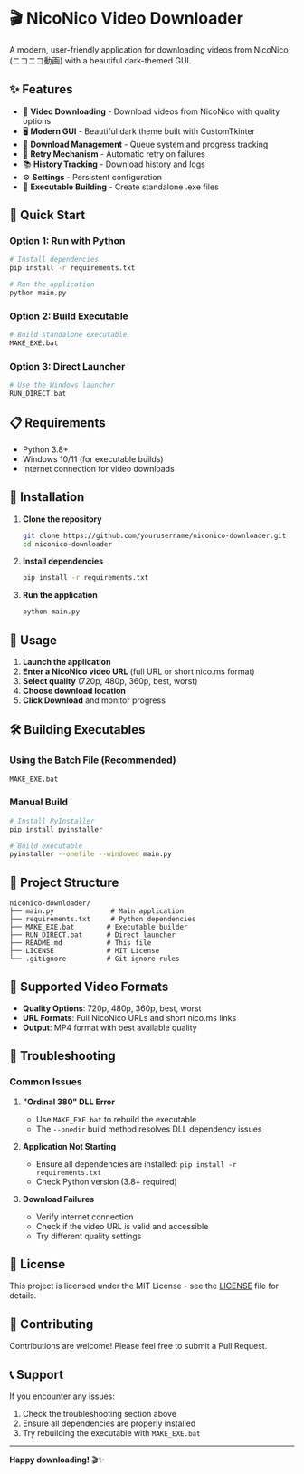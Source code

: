 # 🎬 NicoNico Video Downloader

A modern, user-friendly application for downloading videos from NicoNico (ニコニコ動画) with a beautiful dark-themed GUI.

## ✨ Features

- 🎥 **Video Downloading** - Download videos from NicoNico with quality options
- 🖥️ **Modern GUI** - Beautiful dark theme built with CustomTkinter
- 📁 **Download Management** - Queue system and progress tracking
- 🔄 **Retry Mechanism** - Automatic retry on failures
- 📚 **History Tracking** - Download history and logs
- ⚙️ **Settings** - Persistent configuration
- 🚀 **Executable Building** - Create standalone .exe files

## 🚀 Quick Start

### Option 1: Run with Python
```bash
# Install dependencies
pip install -r requirements.txt

# Run the application
python main.py
```

### Option 2: Build Executable
```bash
# Build standalone executable
MAKE_EXE.bat
```

### Option 3: Direct Launcher
```bash
# Use the Windows launcher
RUN_DIRECT.bat
```

## 📋 Requirements

- Python 3.8+
- Windows 10/11 (for executable builds)
- Internet connection for video downloads

## 🔧 Installation

1. **Clone the repository**
   ```bash
   git clone https://github.com/yourusername/niconico-downloader.git
   cd niconico-downloader
   ```

2. **Install dependencies**
   ```bash
   pip install -r requirements.txt
   ```

3. **Run the application**
   ```bash
   python main.py
   ```

## 📖 Usage

1. **Launch the application**
2. **Enter a NicoNico video URL** (full URL or short nico.ms format)
3. **Select quality** (720p, 480p, 360p, best, worst)
4. **Choose download location**
5. **Click Download** and monitor progress

## 🛠️ Building Executables

### Using the Batch File (Recommended)
```bash
MAKE_EXE.bat
```

### Manual Build
```bash
# Install PyInstaller
pip install pyinstaller

# Build executable
pyinstaller --onefile --windowed main.py
```

## 📁 Project Structure

```
niconico-downloader/
├── main.py              # Main application
├── requirements.txt     # Python dependencies
├── MAKE_EXE.bat        # Executable builder
├── RUN_DIRECT.bat      # Direct launcher
├── README.md           # This file
├── LICENSE             # MIT License
└── .gitignore          # Git ignore rules
```

## 🎯 Supported Video Formats

- **Quality Options**: 720p, 480p, 360p, best, worst
- **URL Formats**: Full NicoNico URLs and short nico.ms links
- **Output**: MP4 format with best available quality

## 🐛 Troubleshooting

### Common Issues

1. **"Ordinal 380" DLL Error**
   - Use `MAKE_EXE.bat` to rebuild the executable
   - The `--onedir` build method resolves DLL dependency issues

2. **Application Not Starting**
   - Ensure all dependencies are installed: `pip install -r requirements.txt`
   - Check Python version (3.8+ required)

3. **Download Failures**
   - Verify internet connection
   - Check if the video URL is valid and accessible
   - Try different quality settings

## 📄 License

This project is licensed under the MIT License - see the [LICENSE](LICENSE) file for details.

## 🤝 Contributing

Contributions are welcome! Please feel free to submit a Pull Request.

## 📞 Support

If you encounter any issues:
1. Check the troubleshooting section above
2. Ensure all dependencies are properly installed
3. Try rebuilding the executable with `MAKE_EXE.bat`

---

**Happy downloading!** 🎬✨
